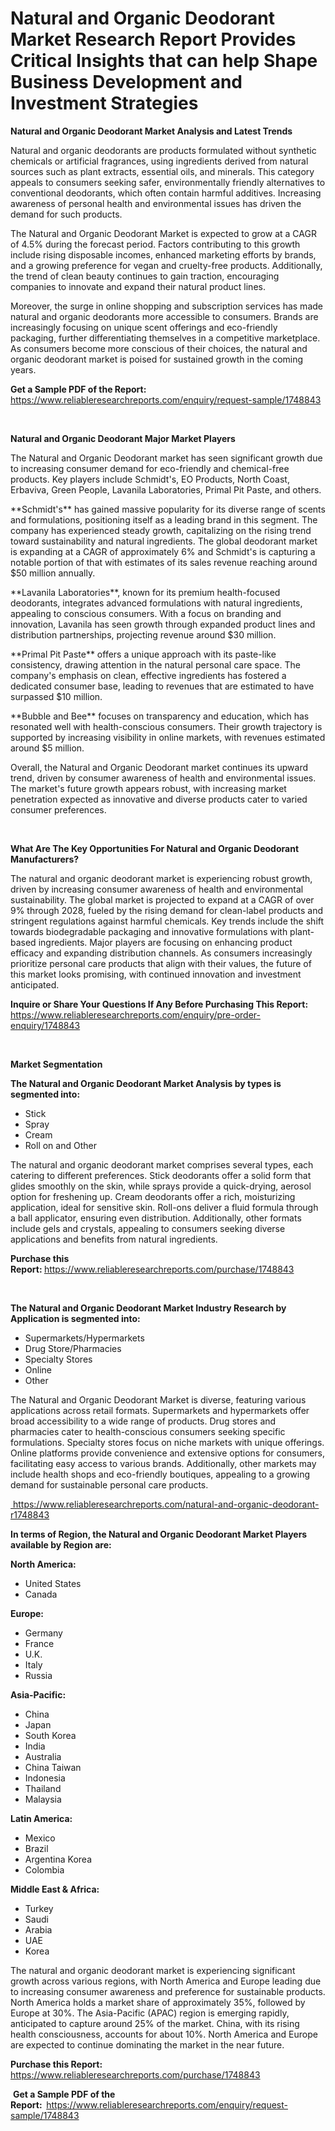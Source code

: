 <p><h1>Natural and Organic Deodorant Market Research Report Provides Critical Insights that can help Shape Business Development and Investment Strategies</h1></p><p><strong>Natural and Organic Deodorant Market Analysis and Latest Trends</strong></p>
<p><p>Natural and organic deodorants are products formulated without synthetic chemicals or artificial fragrances, using ingredients derived from natural sources such as plant extracts, essential oils, and minerals. This category appeals to consumers seeking safer, environmentally friendly alternatives to conventional deodorants, which often contain harmful additives. Increasing awareness of personal health and environmental issues has driven the demand for such products.</p><p>The Natural and Organic Deodorant Market is expected to grow at a CAGR of 4.5% during the forecast period. Factors contributing to this growth include rising disposable incomes, enhanced marketing efforts by brands, and a growing preference for vegan and cruelty-free products. Additionally, the trend of clean beauty continues to gain traction, encouraging companies to innovate and expand their natural product lines. </p><p>Moreover, the surge in online shopping and subscription services has made natural and organic deodorants more accessible to consumers. Brands are increasingly focusing on unique scent offerings and eco-friendly packaging, further differentiating themselves in a competitive marketplace. As consumers become more conscious of their choices, the natural and organic deodorant market is poised for sustained growth in the coming years.</p></p>
<p><strong>Get a Sample PDF of the Report:&nbsp;</strong> <a href="https://www.reliableresearchreports.com/enquiry/request-sample/1748843?utm_campaign=2098&utm_medium=2&utm_source=Github&utm_content=ia&utm_term=17042025&utm_id=natural-and-organic-deodorant">https://www.reliableresearchreports.com/enquiry/request-sample/1748843</a></p>
<p>&nbsp;</p>
<p><strong>Natural and Organic Deodorant Major Market Players</strong></p>
<p><p>The Natural and Organic Deodorant market has seen significant growth due to increasing consumer demand for eco-friendly and chemical-free products. Key players include Schmidt's, EO Products, North Coast, Erbaviva, Green People, Lavanila Laboratories, Primal Pit Paste, and others.</p><p>**Schmidt's** has gained massive popularity for its diverse range of scents and formulations, positioning itself as a leading brand in this segment. The company has experienced steady growth, capitalizing on the rising trend toward sustainability and natural ingredients. The global deodorant market is expanding at a CAGR of approximately 6% and Schmidt's is capturing a notable portion of that with estimates of its sales revenue reaching around $50 million annually.</p><p>**Lavanila Laboratories**, known for its premium health-focused deodorants, integrates advanced formulations with natural ingredients, appealing to conscious consumers. With a focus on branding and innovation, Lavanila has seen growth through expanded product lines and distribution partnerships, projecting revenue around $30 million.</p><p>**Primal Pit Paste** offers a unique approach with its paste-like consistency, drawing attention in the natural personal care space. The company's emphasis on clean, effective ingredients has fostered a dedicated consumer base, leading to revenues that are estimated to have surpassed $10 million.</p><p>**Bubble and Bee** focuses on transparency and education, which has resonated well with health-conscious consumers. Their growth trajectory is supported by increasing visibility in online markets, with revenues estimated around $5 million.</p><p>Overall, the Natural and Organic Deodorant market continues its upward trend, driven by consumer awareness of health and environmental issues. The market's future growth appears robust, with increasing market penetration expected as innovative and diverse products cater to varied consumer preferences.</p></p>
<p>&nbsp;</p>
<p><strong>What Are The Key Opportunities For Natural and Organic Deodorant Manufacturers?</strong></p>
<p><p>The natural and organic deodorant market is experiencing robust growth, driven by increasing consumer awareness of health and environmental sustainability. The global market is projected to expand at a CAGR of over 9% through 2028, fueled by the rising demand for clean-label products and stringent regulations against harmful chemicals. Key trends include the shift towards biodegradable packaging and innovative formulations with plant-based ingredients. Major players are focusing on enhancing product efficacy and expanding distribution channels. As consumers increasingly prioritize personal care products that align with their values, the future of this market looks promising, with continued innovation and investment anticipated.</p></p>
<p><strong>Inquire or Share Your Questions If Any Before Purchasing This Report:</strong> <a href="https://www.reliableresearchreports.com/enquiry/pre-order-enquiry/1748843?utm_campaign=2098&utm_medium=2&utm_source=Github&utm_content=ia&utm_term=17042025&utm_id=natural-and-organic-deodorant">https://www.reliableresearchreports.com/enquiry/pre-order-enquiry/1748843</a></p>
<p>&nbsp;</p>
<p><strong>Market Segmentation</strong></p>
<p><strong>The Natural and Organic Deodorant Market Analysis by types is segmented into:</strong></p>
<p><ul><li>Stick</li><li>Spray</li><li>Cream</li><li>Roll on and Other</li></ul></p>
<p><p>The natural and organic deodorant market comprises several types, each catering to different preferences. Stick deodorants offer a solid form that glides smoothly on the skin, while sprays provide a quick-drying, aerosol option for freshening up. Cream deodorants offer a rich, moisturizing application, ideal for sensitive skin. Roll-ons deliver a fluid formula through a ball applicator, ensuring even distribution. Additionally, other formats include gels and crystals, appealing to consumers seeking diverse applications and benefits from natural ingredients.</p></p>
<p><strong>Purchase this Report:&nbsp;</strong><a href="https://www.reliableresearchreports.com/purchase/1748843?utm_campaign=2098&utm_medium=2&utm_source=Github&utm_content=ia&utm_term=17042025&utm_id=natural-and-organic-deodorant">https://www.reliableresearchreports.com/purchase/1748843</a></p>
<p>&nbsp;</p>
<p><strong>The Natural and Organic Deodorant Market Industry Research by Application is segmented into:</strong></p>
<p><ul><li>Supermarkets/Hypermarkets</li><li>Drug Store/Pharmacies</li><li>Specialty Stores</li><li>Online</li><li>Other</li></ul></p>
<p><p>The Natural and Organic Deodorant Market is diverse, featuring various applications across retail formats. Supermarkets and hypermarkets offer broad accessibility to a wide range of products. Drug stores and pharmacies cater to health-conscious consumers seeking specific formulations. Specialty stores focus on niche markets with unique offerings. Online platforms provide convenience and extensive options for consumers, facilitating easy access to various brands. Additionally, other markets may include health shops and eco-friendly boutiques, appealing to a growing demand for sustainable personal care products.</p></p>
<p><a href="https://www.reliableresearchreports.com/natural-and-organic-deodorant-r1748843?utm_campaign=2098&utm_medium=2&utm_source=Github&utm_content=ia&utm_term=17042025&utm_id=natural-and-organic-deodorant">&nbsp;https://www.reliableresearchreports.com/natural-and-organic-deodorant-r1748843</a></p>
<p><strong>In terms of Region, the Natural and Organic Deodorant Market Players available by Region are:</strong></p>
<p>
    <p> <strong> North America: </strong>
        <ul>
            <li>United States</li>
            <li>Canada</li>
        </ul>
        </p> 
    <p> <strong> Europe: </strong>
        <ul>
            <li>Germany</li>
            <li>France</li>
            <li>U.K.</li>
            <li>Italy</li>
            <li>Russia</li>
        </ul>
        </p> 
    <p> <strong> Asia-Pacific: </strong>
        <ul>
            <li>China</li>
            <li>Japan</li>
            <li>South Korea</li>
            <li>India</li>
            <li>Australia</li>
            <li>China Taiwan</li>
            <li>Indonesia</li>
            <li>Thailand</li>
            <li>Malaysia</li>
        </ul>
        </p> 
    <p> <strong> Latin America: </strong>
        <ul>
            <li>Mexico</li>
            <li>Brazil</li>
            <li>Argentina Korea</li>
            <li>Colombia</li>
        </ul>
        </p> 
    <p> <strong> Middle East & Africa: </strong>
        <ul>
            <li>Turkey</li>
            <li>Saudi</li>
            <li>Arabia</li>
            <li>UAE</li>
            <li>Korea</li>
        </ul>
    </p>
    </p>
<p><p>The natural and organic deodorant market is experiencing significant growth across various regions, with North America and Europe leading due to increasing consumer awareness and preference for sustainable products. North America holds a market share of approximately 35%, followed by Europe at 30%. The Asia-Pacific (APAC) region is emerging rapidly, anticipated to capture around 25% of the market. China, with its rising health consciousness, accounts for about 10%. North America and Europe are expected to continue dominating the market in the near future.</p></p>
<p><strong>Purchase this Report: </strong><a href="https://www.reliableresearchreports.com/purchase/1748843?utm_campaign=2098&utm_medium=2&utm_source=Github&utm_content=ia&utm_term=17042025&utm_id=natural-and-organic-deodorant">https://www.reliableresearchreports.com/purchase/1748843</a></p>
<p>&nbsp;<strong>Get a Sample PDF of the Report:&nbsp;&nbsp;</strong><a href="https://www.reliableresearchreports.com/enquiry/request-sample/1748843?utm_campaign=2098&utm_medium=2&utm_source=Github&utm_content=ia&utm_term=17042025&utm_id=natural-and-organic-deodorant">https://www.reliableresearchreports.com/enquiry/request-sample/1748843</a></p>
<p><strong></strong></p>
<p><p></p><p></p><p></p></p>
